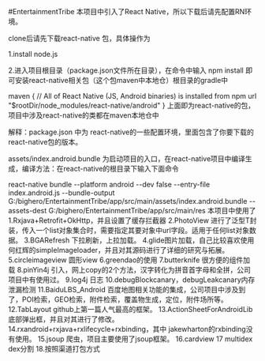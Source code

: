 #EntertainmentTribe
本项目中引入了React Native，所以下载后请先配置RN环境。

clone后请先下载react-native 包，具体操作为

1.install node.js

2.进入项目根目录（package.json文件所在目录），在命令中输入   npm install 即可安装react-native相关包（这个包maven中本地仓）根目录的gradle中

maven {
            // All of React Native (JS, Android binaries) is installed from npm
            url "$rootDir/node_modules/react-native/android"
        }
上面即为react-native的包，项目中涉及react-native的类都在maven本地仓中



解释：package.json 中为   react-native的一些配置环境，里面包含了你要下载的react-native包的版本。

assets/index.android.bundle  为启动项目的入口，在react-native项目中编译生成，编译方法：在react-native的根目录下输入下面命令

react-native bundle --platform android --dev false --entry-file index.android.js --bundle-output G:/bighero/EntertainmentTribe/app/src/main/assets/index.android.bundle --assets-dest G:/bighero/EntertainmentTribe/app/src/main/res
本项目中使用了
1.Rxjava+Retrofit+OkHttp，并且设置了缓存拦截器
2.PhotoView 进行了泛型T封装，传入一个list对象集合时，需要指定其要对象中url字段。适用于任何list对象数据。
3.BGARefresh 下拉刷新，上拉加载。
4.glide图片加载，自己比较喜欢使用何红辉的simpleImageloader，并且对其源码进行了详细的研究与拓展。
5.circleimageview 圆形view
6.greendao的使用
7.butterknife  很方便的组件加载
8.pinYin4j 引入，网上copy的2个方法，汉字转化为拼音首字母和全拼，公司项目中有使用过。
9.log4j 日志
10.debugBlockcanary，debugLeakcanary内存泄漏检测
11.BaiduLBS_Android 百度地图相关功能的集成，公司项目中涉及到了，POI检索，GEO检索，附件检索，覆盖物生成，定位，附件场所等。
12.TabLayout  github上第一篇人气最高的框架。
13.ActionSheetForAndroidLib   底部弹出框，并且对其进行了修改。
14.rxandroid+rxjava+rxlifecycle+rxbinding，其中  jakewharton的rxbinding没有使用。
15.jsoup 爬虫，项目主要使用了jsoup框架。
16.cardview
17 multidex    dex分割
18.按照渠道打包方式

